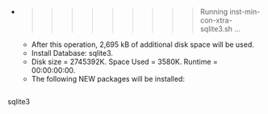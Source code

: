 * >>>>>>>>> Running inst-min-con-xtra-sqlite3.sh ...
  * After this operation, 2,695 kB of additional disk space will be used.
  * Install Database: sqlite3.
  * Disk size = 2745392K. Space Used = 3580K. Runtime = 00:00:00:00.
  * The following NEW packages will be installed:
  ```bash
sqlite3
  ```
